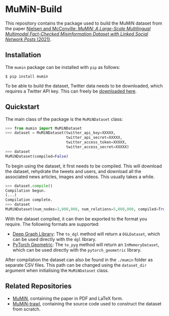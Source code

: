 # MuMiN-Build
This repository contains the package used to build the MuMiN dataset from the
paper [Nielsen and McConville: _MuMiN: A Large-Scale Multilingual Multimodal
Fact-Checked Misinformation Dataset with Linked Social Network Posts_
(2021)](todo).


## Installation
The `mumin` package can be installed with `pip` as follows:
```shell
$ pip install mumin
```

To be able to build the dataset, Twitter data needs to be downloaded, which
requires a Twitter API key. This can freely be
[downloaded here](https://developer.twitter.com/en/portal/dashboard).


## Quickstart
The main class of the package is the `MuMiNDataset` class:
```python
>>> from mumin import MuMiNDataset
>>> dataset = MuMiNDataset(twitter_api_key=XXXXX,
                           twitter_api_secret=XXXXX,
                           twitter_access_token=XXXXX,
                           twitter_access_secret=XXXXX)
>>> dataset
MuMiNDataset(compiled=False)
```

To begin using the dataset, it first needs to be compiled. This will download
the dataset, rehydrate the tweets and users, and download all the associated
news articles, images and videos. This usually takes a while.
```python
>>> dataset.compile()
Compilation begun.
(...)
Compilation complete.
>>> dataset
MuMiNDataset(num_nodes=3,000,000, num_relations=5,000,000, compiled=True)
```

With the dataset compiled, it can then be exported to the format you require.
The following formats are supported:
- [Deep Graph Library](https://www.dgl.ai/): The `to_dgl` method will return a
  `DGLDataset`,
  which can be used directly with the `dgl` library.
- [PyTorch Geometric](https://pytorch-geometric.readthedocs.io/en/latest/): The
  `to_pyg` method will return an `InMemoryDataset`, which can be used directly
  with the `pytorch_geometric` library.

After compilation the dataset can also be found in the `./mumin` folder as
separate CSV files. This path can be changed using the `dataset_dir` argument
when initialising the `MuMiNDataset` class.


## Related Repositories
- [MuMiN](https://github.com/CLARITI-REPHRAIN/mumin), containing the
  paper in PDF and LaTeX form.
- [MuMiN-trawl](https://github.com/CLARITI-REPHRAIN/mumin-trawl),
  containing the source code used to construct the dataset from scratch.
